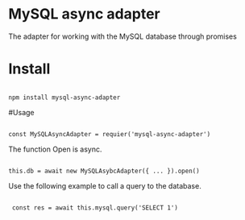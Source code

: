# MySQL async adapter

The adapter for working with the MySQL database through promises

# Install

<code> 
npm install mysql-async-adapter
</code>

#Usage

<code> 
const MySQLAsyncAdapter = requier('mysql-async-adapter')
</code>

The function Open is async.

<code>
this.db = await new MySQLAsybcAdapter({ ... }).open()
</code>

Use the following example to call a query to the database.

<code>
 const res = await this.mysql.query('SELECT 1')
</code>
